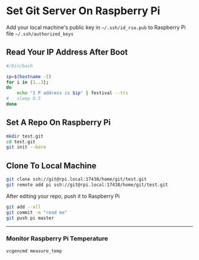 # Set Git Server On Raspberry Pi

Add your local machine's public key in `~/.ssh/id_rsa.pub` to Raspberry Pi file `~/.ssh/authorized_keys`

## Read Your IP Address After Boot

```sh
#/bin/bash

ip=$(hostname -I)
for i in {1..3};
do
	echo "I P address is $ip" | festival --tts
#	sleep 0.5
done
```


## Set A Repo On Raspberry Pi

```sh
mkdir test.git
cd test.git
git init --bare
```

## Clone To Local Machine

```sh
git clone ssh://git@rpi.local:17438/home/git/test.git
git remote add pi ssh://git@rpi.local:17438/home/git/test.git
```

After editing your repo, push it to Raspberry Pi

```sh
git add --all
git commit -m "read me"
git push pi master
```

---

### Monitor Raspberry Pi Temperature

```sh
vcgencmd measure_temp
```
